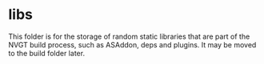 # libs
This folder is for the storage of random static libraries that are part of the NVGT build process, such as ASAddon, deps and plugins. It may be moved to the build folder later.
